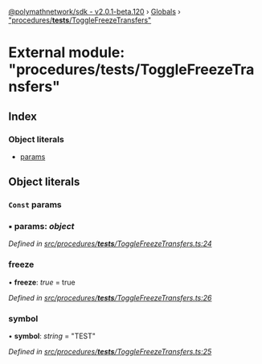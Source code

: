 [@polymathnetwork/sdk - v2.0.1-beta.120](../README.md) › [Globals](../globals.md) › ["procedures/**tests**/ToggleFreezeTransfers"](_procedures___tests___togglefreezetransfers_.md)

# External module: "procedures/**tests**/ToggleFreezeTransfers"

## Index

### Object literals

- [params](_procedures___tests___togglefreezetransfers_.md#const-params)

## Object literals

### `Const` params

### ▪ **params**: _object_

_Defined in [src/procedures/**tests**/ToggleFreezeTransfers.ts:24](https://github.com/PolymathNetwork/polymath-sdk/blob/1da5bc5/src/procedures/__tests__/ToggleFreezeTransfers.ts#L24)_

### freeze

• **freeze**: _true_ = true

_Defined in [src/procedures/**tests**/ToggleFreezeTransfers.ts:26](https://github.com/PolymathNetwork/polymath-sdk/blob/1da5bc5/src/procedures/__tests__/ToggleFreezeTransfers.ts#L26)_

### symbol

• **symbol**: _string_ = "TEST"

_Defined in [src/procedures/**tests**/ToggleFreezeTransfers.ts:25](https://github.com/PolymathNetwork/polymath-sdk/blob/1da5bc5/src/procedures/__tests__/ToggleFreezeTransfers.ts#L25)_
